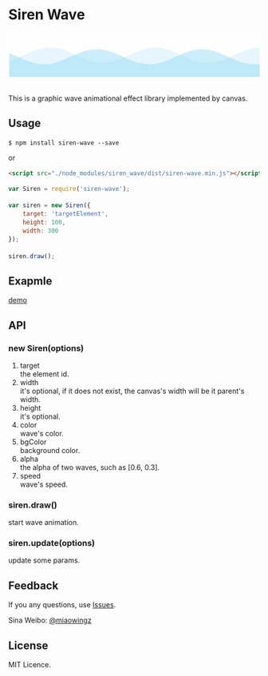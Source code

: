 # Siren Wave
![wave animation](https://raw.githubusercontent.com/i5sing/i5sing-images/master/siren/wave.gif)   

This is a graphic wave animational effect library implemented by canvas.

## Usage
```
$ npm install siren-wave --save
```
or
```html
<script src="./node_modules/siren_wave/dist/siren-wave.min.js"></script>
```

```javascript
var Siren = require('siren-wave');

var siren = new Siren({
    target: 'targetElement',
    height: 100,
    width: 300
});

siren.draw();
```
## Exapmle
[demo](http://miaowing.me/siren-wave/example/index.html) 

## API

### new Siren(options)
1. target    
the element id.
2. width    
it's optional, if it does not exist, the canvas's width will be it parent's width.
3. height    
it's optional.
4. color    
wave's color.
5. bgColor    
background color.
6. alpha   
the alpha of two waves, such as [0.6, 0.3].
7. speed   
wave's speed.

### siren.draw()
start wave animation.

### siren.update(options)
update some params.

## Feedback
If you any questions, use [Issues](https://github.com/miaowing/siren-wave/issues).

Sina Weibo: [@miaowingz](http://weibo.com/zfeng217)

## License
MIT Licence.
